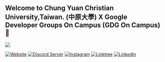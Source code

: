## Welcome to Chung Yuan Christian University,Taiwan. (中原大學) X Google Developer Groups On Campus (GDG On Campus) 👋  

![](https://komarev.com/ghpvc/?username=GoogleDeveloperStudentClubs-CYCU&color=orange)


[![Website](https://img.shields.io/badge/Website-Join%20Us-red?style=flat-square&logo=google&link=https://gdg.community.dev/gdg-on-campus-chung-yuan-christian-university-taoyuan-taiwan/)](https://gdg.community.dev/gdg-on-campus-chung-yuan-christian-university-taoyuan-taiwan/)
[![Discord Server](https://img.shields.io/badge/Discord%20Server-5865F2?style=flat-square&logo=discord&logoColor=FFFFFF&link=https://discord.gg/Ry2WPMnmfy)](https://discord.gg/Ry2WPMnmfy)
[![Instagram](https://img.shields.io/badge/Instagram-FF0069?style=flat-square&logo=instagram&logoColor=FFFFFF&link=https://www.instagram.com/gdg.on.campus_cycu/)](https://www.instagram.com/gdg.on.campus_cycu/)
[![Linktree](https://img.shields.io/badge/Linktree-43E55E?style=flat-square&logo=linktree&link=https://linktr.ee/gdsc.cycu)](https://linktr.ee/gdsc.cycu)
[![LinkedIn](https://img.shields.io/badge/LinkedIn-0A66C2?style=flat-square&link=https://www.linkedin.com/company/%E4%B8%AD%E5%8E%9F%E5%A4%A7%E5%AD%B8%E9%96%8B%E6%BA%90%E8%BB%9F%E9%AB%94%E9%96%8B%E7%99%BC%E7%A4%BE-x-gdg-on-campus-cycu/)](https://www.linkedin.com/company/%E4%B8%AD%E5%8E%9F%E5%A4%A7%E5%AD%B8%E9%96%8B%E6%BA%90%E8%BB%9F%E9%AB%94%E9%96%8B%E7%99%BC%E7%A4%BE-x-gdg-on-campus-cycu/)
